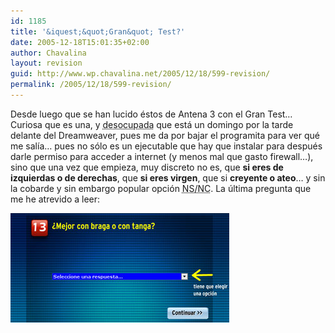 ```yaml
---
id: 1185
title: '&iquest;&quot;Gran&quot; Test?'
date: 2005-12-18T15:01:35+02:00
author: Chavalina
layout: revision
guid: http://www.wp.chavalina.net/2005/12/18/599-revision/
permalink: /2005/12/18/599-revision/
---
```

Desde luego que se han lucido &eacute;stos de Antena 3 con el Gran Test&#8230;  
Curiosa que es una, y <acronym title="&iquest;se nota el sarcasmo?">desocupada</acronym> que est&aacute; un domingo por la tarde delante del Dreamweaver, pues me da por bajar el programita para ver qu&eacute; me sal&iacute;a&#8230; pues no s&oacute;lo es un ejecutable que hay que instalar para despu&eacute;s darle permiso para acceder a internet (y menos mal que gasto firewall&#8230;), sino que una vez que empieza, muy discreto no es, que **si eres de izquierdas o de derechas**, que **si eres virgen**, que si **creyente o ateo**&#8230; y sin la cobarde y sin embargo popular opci&oacute;n <acronym title="no sabe/no contesta">NS/NC</acronym>. La &uacute;ltima pregunta que me he atrevido a leer:

<p class="imgcentro">
  <img src="/imagenes/fotos/gran-test.jpg" alt="&iquest;Mejor con braga o tanga?" />
</p>